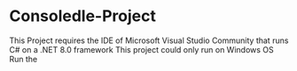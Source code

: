 # Consoledle-Project
This Project requires the IDE of Microsoft Visual Studio Community that runs C# on a .NET 8.0 framework
This project could only run on Windows OS
Run the 
